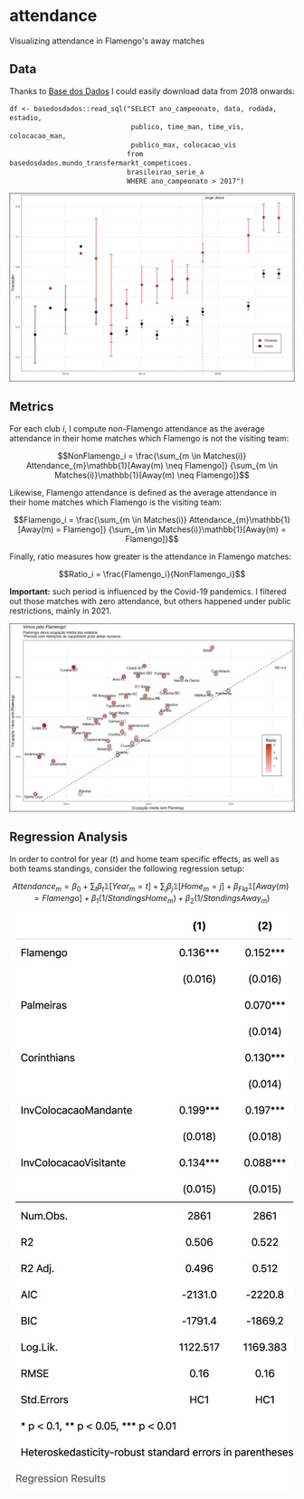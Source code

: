 # attendance
Visualizing attendance in Flamengo's away matches

## Data
Thanks to [Base dos Dados](https://basedosdados.org/dataset/mundo-transfermarkt-competicoes)
 I could easily download data from 2018 onwards:
 
```
df <- basedosdados::read_sql("SELECT ano_campeonato, data, rodada, estadio,
                              publico, time_man, time_vis, colocacao_man,
                              publico_max, colocacao_vis
                             from basedosdados.mundo_transfermarkt_competicoes.
                             brasileirao_serie_a
                             WHERE ano_campeonato > 2017")
```

<p align = "center">
<img src="time_attendance.png"/>
</p>


## Metrics

For each club $i$, I compute non-Flamengo attendance as the average attendance 
in their home matches which Flamengo is not the visiting team:

$$NonFlamengo_i =
\frac{\sum_{m \in Matches(i)} Attendance_{m}\mathbb{1}[Away(m) \neq Flamengo]}
{\sum_{m \in Matches(i)}\mathbb{1}[Away(m) \neq Flamengo]}$$

Likewise, Flamengo attendance is defined as the average attendance 
in their home matches which Flamengo is the visiting team:

$$Flamengo_i =
\frac{\sum_{m \in Matches(i)} Attendance_{m}\mathbb{1}[Away(m) = Flamengo]}
{\sum_{m \in Matches(i)}\mathbb{1}[Away(m) = Flamengo]}$$

Finally, ratio measures how greater is the attendance in Flamengo matches:

$$Ratio_i = \frac{Flamengo_i}{NonFlamengo_i}$$

**Important:** such period is influenced by the Covid-19 pandemics. I filtered 
out those matches with zero attendance, but others happened under public 
restrictions, mainly in 2021.

<p align = "center">
<img src="attendance.png"/>
</p>

## Regression Analysis

In order to control for year ($t$) and home team specific effects, as well as both teams standings, consider the following regression setup:

$$Attendance_{m} = \beta_{0} + \sum_{t} \beta_{t}\mathbb{1}[Year_{m}=t] + \sum_{j}\beta_{j}\mathbb{1}[Home_{m} = j] + \beta_{Fla}\mathbb{1}[Away(m) = Flamengo] + \beta_{1}(1/StandingsHome_{m}) + \beta_{2}(1/StandingsAway_{m})$$

<p align = "center">
<img src="regression_table.png"/>
</p>

